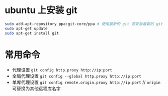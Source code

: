 # ubuntu 上安装 git

```bash
sudo add-apt-repository ppa:git-core/ppa # 使用最新的 git 源安装最新的 git，不执行这句则使用默认源安装固定的版本
sudo apt-get update
sudo apt-get install git
```

# 常用命令

- 代理设置 `git config http.proxy http://ip:port`
- 全局代理设置 `git config --global http.proxy http://ip:port`
- 单库代理设置 `git config remote.origin.proxy http://ip:port` // `origin` 可替换为其他远程库名字
